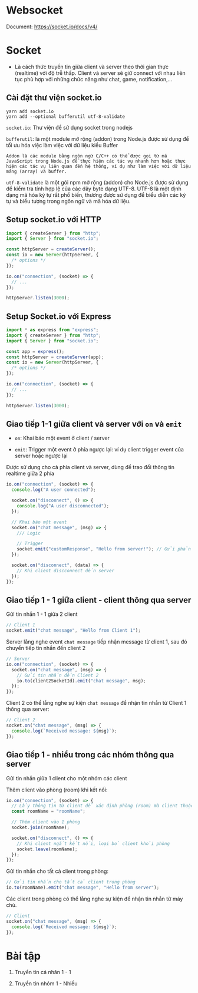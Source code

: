 # Websocket

Document: https://socket.io/docs/v4/

# Socket

- Là cách thức truyền tin giữa client và server theo thời gian thực (realtime) với độ trễ thấp. Client và server sẽ giữ connect với nhau liên tục phù hợp với những chức năng như chat, game, notification,...

## Cài đặt thư viện socket.io

```shell
yarn add socket.io
yarn add --optional bufferutil utf-8-validate
```

`socket.io`: Thư viện để sử dụng socket trong nodejs

`bufferutil`: là một module mở rộng (addon) trong Node.js được sử dụng để tối ưu hóa việc làm việc với dữ liệu kiểu Buffer

    Addon là các module bằng ngôn ngữ C/C++ có thể được gọi từ mã JavaScript trong Node.js để thực hiện các tác vụ nhanh hơn hoặc thực hiện các tác vụ liên quan đến hệ thống, ví dụ như làm việc với dữ liệu mảng (array) và buffer.

`utf-8-validate` là một gói npm mở rộng (addon) cho Node.js được sử dụng để kiểm tra tính hợp lệ của các dãy byte dạng UTF-8. UTF-8 là một định dạng mã hóa ký tự rất phổ biến, thường được sử dụng để biểu diễn các ký tự và biểu tượng trong ngôn ngữ và mã hóa dữ liệu.

## Setup socket.io với HTTP

```typescript
import { createServer } from "http";
import { Server } from "socket.io";

const httpServer = createServer();
const io = new Server(httpServer, {
  /* options */
});

io.on("connection", (socket) => {
  // ...
});

httpServer.listen(3000);
```

## Setup Socket.io với Express

```typescript
import * as express from "express";
import { createServer } from "http";
import { Server } from "socket.io";

const app = express();
const httpServer = createServer(app);
const io = new Server(httpServer, {
  /* options */
});

io.on("connection", (socket) => {
  // ...
});

httpServer.listen(3000);
```

## Giao tiếp 1-1 giữa client và server với `on` và `emit`

- `on`: Khai báo một event ở client / server

- `emit`: Trigger một event ở phía ngược lại: ví dụ client trigger event của server hoặc ngược lại

Được sử dụng cho cả phía client và server, dùng để trao đổi thông tin realtime giữa 2 phía

```javascript
io.on("connection", (socket) => {
  console.log("A user connected");

  socket.on("disconnect", () => {
    console.log("A user disconnected");
  });

  // Khai báo một event
  socket.on("chat message", (msg) => {
    /// Logic

    // Trigger
    socket.emit("customResponse", "Hello from server!"); // Gửi phản hồi tới client gửi sự kiện này
  });

  socket.on("disconnect", (data) => {
    // Khi client discconnect đến server
  });
});
```

## Giao tiếp 1 - 1 giữa client - client thông qua server

Gửi tin nhắn 1 - 1 giữa 2 client

```javascript
// Client 1
socket.emit("chat message", "Hello from Client 1");
```

Server lắng nghe event `chat message` tiếp nhận message từ client 1, sau đó chuyển tiếp tin nhắn đến client 2

```javascript
// Server
io.on("connection", (socket) => {
  socket.on("chat message", (msg) => {
    // Gửi tin nhắn đến Client 2
    io.to(client2SocketId).emit("chat message", msg);
  });
});
```

Client 2 có thể lắng nghe sự kiện `chat message` để nhận tin nhắn từ Client 1 thông qua server:

```javascript
// Client 2
socket.on("chat message", (msg) => {
  console.log(`Received message: ${msg}`);
});
```

## Giao tiếp 1 - nhiều trong các nhóm thông qua server

Gửi tin nhắn giữa 1 client cho một nhóm các client

Thêm client vào phòng (room) khi kết nối:

```javascript
io.on("connection", (socket) => {
  // Lấy thông tin từ client để xác định phòng (room) mà client thuộc về
  const roomName = "roomName";

  // Thêm client vào 1 phòng
  socket.join(roomName);

  socket.on("disconnect", () => {
    // Khi client ngắt kết nối, loại bỏ client khỏi phòng
    socket.leave(roomName);
  });
});
```

Gửi tin nhắn cho tất cả client trong phòng:

```javascript
// Gửi tin nhắn cho tất cả client trong phòng
io.to(roomName).emit("chat message", "Hello from server");
```

Các client trong phòng có thể lắng nghe sự kiện để nhận tin nhắn từ máy chủ.

```javascript
// Client
socket.on("chat message", (msg) => {
  console.log(`Received message: ${msg}`);
});
```

# Bài tập

1. Truyền tin cá nhân 1 - 1

2. Truyền tin nhóm 1 - Nhiều

